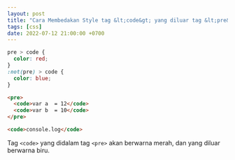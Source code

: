 ```yaml
---
layout: post
title: "Cara Membedakan Style tag &lt;code&gt; yang diluar tag &lt;pre&gt;"
tags: [css]
date: 2022-07-12 21:00:00 +0700
---
```


```css
pre > code {
  color: red;
}
:not(pre) > code {
  color: blue;
}
```

```html
<pre>
  <code>var a  = 12</code>
  <code>var b  = 10</code>
</pre>

<code>console.log</code>
```

Tag `<code>` yang didalam tag `<pre>` akan berwarna merah, dan yang diluar berwarna biru.